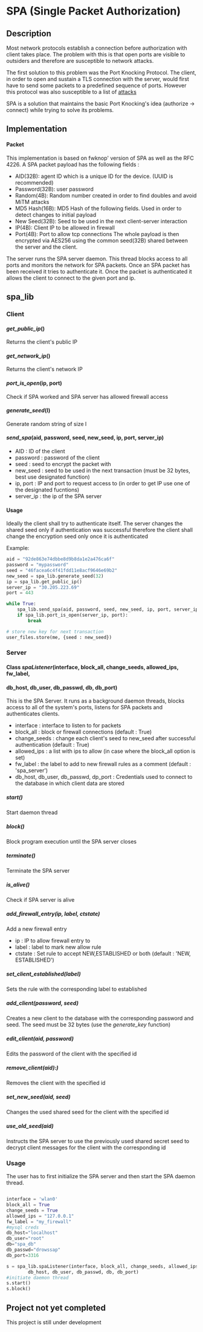 # SPA (Single Packet Authorization)


Description
-------
Most network protocols establish a connection before authorization with client takes place. 
The problem with this is that open ports are visible to outsiders and therefore are susceptible
to network attacks.

The first solution to this problem was the Port Knocking Protocol. The client, in order to open
and sustain a TLS connection with the server, would first have to send some packets to a predefined sequence
of ports. However this protocol was also susceptible
to a list of [attacks](http://www.cipherdyne.org/fwknop/docs/SPA.html)  

SPA is a solution that maintains the basic Port Knocking's idea (authorize -> connect) while trying to solve
its problems.

Implementation
--------

#### Packet

This implementation is based on fwknop' version of SPA as well as the RFC 4226. A SPA packet payload has 
the following fields : 
* AID(32B): agent ID which is a unique ID for the device. (UUID is recommended)
* Password(32B): user password
* Random(4B): Random number created in order to find doubles and avoid MiTM attacks
* MD5 Hash(16B): MD5 Hash of the following fields. Used in order to detect changes to initial payload
* New Seed(32B): Seed to be used in the next client-server interaction
* IP(4B): Client IP to be allowed in firewall
* Port(4B): Port to allow tcp connections
The whole payload is then encrypted via AES256 using the common seed(32B) shared between the 
server and the client.

The server runs the SPA server daemon. This thread blocks access to all ports and monitors the network for 
SPA packets. Once an SPA packet has been received it tries to authenticate it. Once the packet is authenticated
it allows the client to connect to the given port and ip.

spa_lib
--------

### Client

#### *get_public_ip*()
Returns the client's public IP

#### *get_network_ip*()
Returns the client's network IP

#### *port_is_open*(ip, port)
Check if SPA worked and SPA server has allowed firewall access

#### *generate_seed*(l)
Generate random string of size l

#### *send_spa*(aid, password, seed, new_seed, ip, port, server_ip)
* AID : ID of the client
* password : password of the client
* seed : seed to encrypt the packet with
* new_seed : seed to be used in the next transaction (must be 32 bytes, best use designated function)
* ip, port : IP and port to request access to (in order to get IP use one of the designated fucntions)
* server_ip : the ip of the SPA server

#### Usage
Ideally the client shall try to authenticate itself. The server changes the shared seed only if authentication
was successful therefore the client shall change the encryption seed only once it is authenticated

Example: 
```python
aid = "92de863e74dbbe8d9b8da1e2a476ca6f"
password = "mypassword"
seed = "46facea6c4f41fdd11e8acf9646e69b2"
new_seed = spa_lib.generate_seed(32)
ip = spa_lib.get_public_ip()
server_ip = "30.205.223.69"
port = 443

while True:
	spa_lib.send_spa(aid, password, seed, new_seed, ip, port, server_ip)
	if spa_lib.port_is_open(server_ip, port):
		break

# store new key for next transaction
user_files.store(me, {seed : new_seed})
```

### Server

#### Class *spaListener*(interface, block_all, change_seeds, allowed_ips, fw_label,
####	db_host, db_user, db_passwd, db, db_port)
This is the SPA Server. It runs as a background daemon threads, blocks access to all of the system's
ports, listens for SPA packets and authenticates clients.
* interface : interface to listen to for packets
* block_all : block or firewall connections (default : True)
* change_seeds : change each client's seed to new_seed after successful authentication (default : True)
* allowed_ips : a list with ips to allow (in case where the block_all option is set)
* fw_label : the label to add to new firewall rules as a comment (default : 'spa_server')
* db_host, db_user, db_passwd, dp_port : Credentials used to connect to the database in which client data are stored 

##### *start*()
Start daemon thread

##### *block*()
Block program execution until the SPA server closes

##### *terminate*()
Terminate the SPA server

##### *is_alive*()
Check if SPA server is alive

##### *add_firewall_entry*(ip, label, ctstate)
Add a new firewall entry
* ip : IP to allow firewall entry to
* label : label to mark new allow rule
* ctstate : Set rule to accept NEW,ESTABLISHED or both (default : 'NEW, ESTABLISHED')

##### *set_client_established*(label)
Sets the rule with the corresponding label to established

##### *add_client*(password, seed)
Creates a new client to the database with the corresponding password and seed.
The seed must be 32 bytes (use the *generate_key* function)


##### *edit_client*(aid, password)
Edits the password of the client with the specified id

##### *remove_client*(aid):)
Removes the client with the specified id

##### *set_new_seed*(aid, seed)
Changes the used shared seed for the client with the specified id

##### *use_old_seed*(aid)
Instructs the SPA server to use the previously used shared secret seed to decrypt client messages
for the client with the corresponding id

### Usage
The user has to first initialize the SPA server and then start the SPA daemon thread.
```python

interface = 'wlan0'
block_all = True
change_seeds = True
allowed_ips = "127.0.0.1"
fw_label = "my_firewall"
#mysql creds
db_host="localhost"
db_user="root"
db="spa_db"
db_passwd="drowssap"
db_port=3316

s = spa_lib.spaListener(interface, block_all, change_seeds, allowed_ips, fw_label,
		db_host, db_user, db_passwd, db, db_port)
#initiate daemon thread
s.start()
s.block()
```


Project not yet completed
-------
This project is still under development
